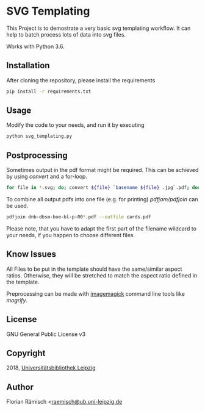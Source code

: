# SVG Templating

This Project is to demostrate a very basic svg templating workflow.
It can help to batch process lots of data into svg files.

Works with Python 3.6.

## Installation

After cloning the repository, please install the requirements

```zsh
pip install -r requirements.txt
```

## Usage

Modify the code to your needs, and run it by executing

```zsh
python svg_templating.py
```

## Postprocessing


Sometimes output in the pdf format might be required. This can be achieved
by using *convert* and a for-loop.

```zsh
for file in *.svg; do; convert ${file} `basename ${file} .jpg`.pdf; done
```

To combine all output pdfs into one file (e.g. for printing) *pdfjam/pdfjoin* can be used.

```zsh
pdfjoin dnb-dbsm-boe-bl-p-00*.pdf --outfile cards.pdf
```

Please note, that you have to adapt the first part of the filename wildcard to your needs, 
if you happen to choose different files.

## Know Issues

All Files to be put in the template should have the same/similar 
aspect ratios. Otherwise, they will be stretched to match the
aspect ratio defined in the template. 

Preprocessing can be made with [imagemagick](https://imagemagick.org) command line tools
like *mogrify*.

## License

GNU General Public License v3

## Copyright

2018, [Universitätsbibliothek Leipzig](https://ub.uni-leipzig.de)

## Author

Florian Rämisch <raemisch@ub.uni-leipzig.de



